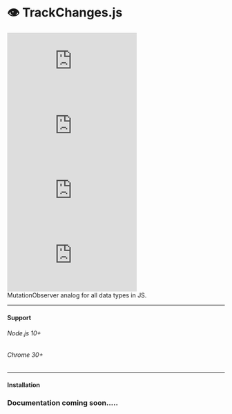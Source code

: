 # 👁️‍ TrackChanges.js 
![](https://img.shields.io/github/issues/itmor/trackChanges.js)
![](https://img.shields.io/github/forks/itmor/trackChanges.js)
![](https://img.shields.io/github/stars/itmor/trackChanges.js)
![](https://img.shields.io/github/license/itmor/trackChanges.js)<br />
MutationObserver analog for all data types in JS.
*****
#### Support
###### Node.js 10+
###### Chrome 30+
 ******
#### Installation

### Documentation coming soon.....
